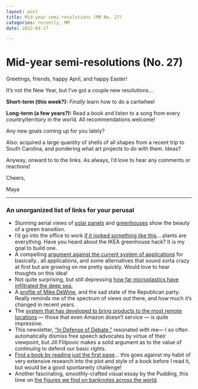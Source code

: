 ```yaml
---
layout: post
title: Mid-year semi-resolutions (MM No. 27)
categories: recently, MM
date: 2022-04-17

---
```


# Mid-year semi-resolutions (No. 27)

Greetings, friends, happy April, and happy Easter!

It’s not the New Year, but I’ve got a couple new resolutions...

**Short-term (this week?):** *Finally* learn how to do a cartwheel

**Long-term (a few years?):** Read a book and listen to a song from every country/territory in the world. All recommendations welcome!

Any new goals coming up for you lately?

Also: acquired a large quantity of shells of all shapes  from a recent trip to South Carolina, and pondering what art projects to do with them. Ideas?

Anyway, onward to to the links. As always, I’d love to hear any comments or reactions!

Cheers,

Maya

---

### An unorganized list of links for your perusal

- Stunning aerial views of [solar panels](https://www.thisiscolossal.com/2022/04/tom-hegen-solar-power/) and  [greenhouses](https://www.thisiscolossal.com/2022/03/tom-hegen-almeria-greenhouses/) show the beauty of a green transition.
- I’d go into the office to work [if it looked something like this](https://design-milk.com/imagine-office-life-if-they-all-came-with-lush-green-gardens/)… plants are everything. Have you heard about the IKEA greenhouse hack? It is my goal to build one.
- A compelling [argument against the current system of applications](https://experimentalhistory.substack.com/p/against-all-applications?token=eyJ1c2VyX2lkIjoyNTM4MzMyNywicG9zdF9pZCI6NTE2NTYwMDcsIl8iOiJrQ2szdiIsImlhdCI6MTY0OTI1MzIyNiwiZXhwIjoxNjQ5MjU2ODI2LCJpc3MiOiJwdWItNjU2Nzk3Iiwic3ViIjoicG9zdC1yZWFjdGlvbiJ9.2w83H56YHN9YTsvv1sIUU0H7ItMojugQiJdqTT9KEwM&s=r) for basically.. all applications, and some alternatives that sound sorta crazy at first but are growing on me pretty quickly. Would love to hear thoughts on this idea!
- Not quite surprising, but still depressing [how far microplastics have infiltrated the deep sea.](https://www.nytimes.com/2022/04/03/science/ocean-plastic-animals.html)
- A [profile of Mike DeWine](https://www.theatlantic.com/politics/archive/2022/04/how-ohio-governor-mike-dewine-survived-trump/629450/?utm_source=newsletter&utm_medium=email&utm_campaign=atlantic-weekly-newsletter&utm_content=20220403&silverid=%25%25RECIPIENT_ID%25%25&utm_term=This%20Week%20on%20TheAtlanticcom), and the sad state of the Republican party. Really reminds me of the spectrum of views out there, and how much it’s changed in recent years.
- The [system that has developed to bring products to the most remote locations](https://restofworld.org/2022/online-shopping-in-the-middle-of-the-ocean/?utm_source=Rest+of+World+Newsletter&utm_campaign=4256ada969-EMAIL_CAMPAIGN_2022_03_28_06_48&utm_medium=email&utm_term=0_b91e039431-4256ada969-446043684) — those that even Amazon doesn’t service — is quite impressive.
- This newsletter, [“In Defense of Debate,”](https://jill.substack.com/p/in-defense-of-debate?token=eyJ1c2VyX2lkIjoyNTM4MzMyNywicG9zdF9pZCI6NTExNzQ5NDYsIl8iOiJJUWpKNSIsImlhdCI6MTY0ODY0OTI5NCwiZXhwIjoxNjQ4NjUyODk0LCJpc3MiOiJwdWItOTM0OSIsInN1YiI6InBvc3QtcmVhY3Rpb24ifQ.gVChkmQeaBKIec1lH37CMtf-xT35oolGqakzTS75rzI&s=r) resonated with me— I so often automatically dismiss free speech advocates by virtue of their viewpoint, but Jill Flilpovic makes a solid argument as to the value of continuing to defend our basic rights.
- [Find a book by reading just the first page](https://recommendmeabook.com/)... this goes against my habit of very extensive research into the plot and style of a book before I read it, but would be a good spontaneity challenge!
- Another fascinating, smoothly-crafted visual essay by the Pudding, this time on [the figures we find on banknotes across the world](https://pudding.cool/2022/04/banknotes/).
